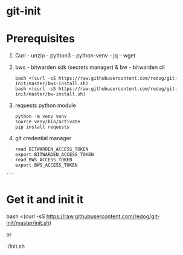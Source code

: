 git-init
========

# Prerequisites
  1. Curl - unzip - python3 - python-venv - jq - wget
  
  1. bws - bitwarden sdk (secrets manager) & bw - bitwarden cli
    
     ```
     bash <(curl -sS https://raw.githubusercontent.com/redog/git-init/master/bws-install.sh)
     bash <(curl -sS https://raw.githubusercontent.com/redog/git-init/master/bw-install.sh)
  1. requests python module
    
     ```
     python -m venv venv
     source venv/bin/activate
     pip install requests
  1. git credential manager

    
     ```  
     read BITWARDEN_ACCESS_TOKEN
     export BITWARDEN_ACCESS_TOKEN
     read BWS_ACCESS_TOKEN
     export BWS_ACCESS_TOKEN
    ```

# Get it and init it

bash <(curl -sS https://raw.githubusercontent.com/redog/git-init/master/init.sh)

or

./init.sh
